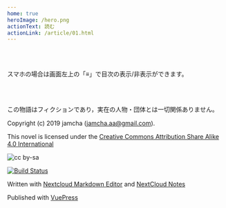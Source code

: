 ```yaml
---
home: true
heroImage: /hero.png
actionText: 読む
actionLink: /article/01.html
---
```


<br>
<br>

スマホの場合は画面左上の「≡」で目次の表示/非表示ができます。

<br>
<br>

この物語はフィクションであり，実在の人物・団体とは一切関係ありません。

Copyright (c) 2019 jamcha (jamcha.aa@gmail.com).

This novel is licensed under the [Creative Commons Attribution Share Alike 4.0 International](https://creativecommons.org/licenses/by-sa/4.0/deed)  

![cc by-sa](https://i.creativecommons.org/l/by-sa/4.0/88x31.png)  

[![Build Status](https://travis-ci.org/jamcha-aa/travisci.svg?branch=master)](https://travis-ci.org/jamcha-aa/travisci)  

Written with [Nextcloud Markdown Editor](https://github.com/icewind1991/files_markdown) and [NextCloud Notes](https://github.com/nextcloud/notes)  

Published with [VuePress](https://vuepress.vuejs.org/)  
